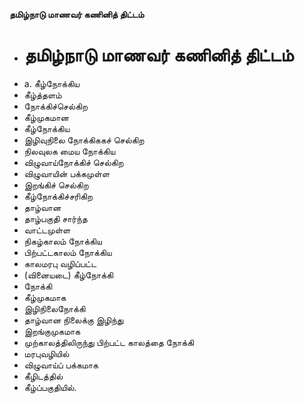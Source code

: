 **தமிழ்நாடு மாணவர் கணினித் திட்டம்**
- # தமிழ்நாடு மாணவர் கணினித் திட்டம்
- a. கீழ்நோக்கிய
- கீழ்த்தளம்
- நோக்கிச்செல்கிற
- கீழ்முகமான
- கீழ்நோக்கிய
- இழிவுநிலை நோக்கிககச் செல்கிற
- நிலவுலக மைய நோக்கிய
- விழுவாய்நோக்கிச் செல்கிற
- விழுவாயின் பக்கமுள்ள
- இறங்கிச் செல்கிற
- கீழ்நோக்கிச்சரிகிற
- தாழ்வான
- தாழ்பகுதி சார்ந்த
- வாட்டமுள்ள
- நிகழ்காலம் நோக்கிய
- பிற்பட்டகாலம் நோக்கிய
- காலமரபு வழிப்பட்ட
- (வினையடை) கீழ்நோக்கி
- நோக்கி
- கீழ்முகமாக
- இழிநிலைநோக்கி
- தாழ்வான நிலைக்கு இழிந்து
- இறங்குமுகமாக
- முற்காலத்திலிருந்து பிற்பட்ட காலத்தை நோக்கி
- மரபுவழியில்
- விழுவாய்ப் பக்கமாக
- கீழிடத்தில்
- கீழ்ப்பகுதியில்.

